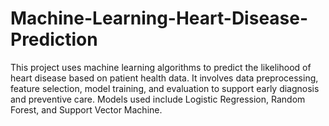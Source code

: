 # Machine-Learning-Heart-Disease-Prediction
This project uses machine learning algorithms to predict the likelihood of heart disease based on patient health data. It involves data preprocessing, feature selection, model training, and evaluation to support early diagnosis and preventive care. Models used include Logistic Regression, Random Forest, and Support Vector Machine.
